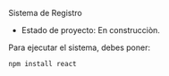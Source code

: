 <hi> Sistema de Registro</hi>

- Estado de proyecto: En construcciòn. 

Para ejecutar el sistema, debes poner:

```npm install react```
